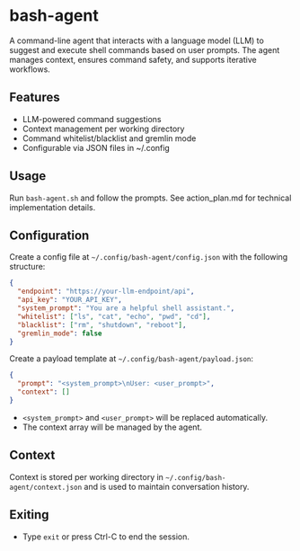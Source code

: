 # bash-agent

A command-line agent that interacts with a language model (LLM) to suggest and execute shell commands based on user prompts. The agent manages context, ensures command safety, and supports iterative workflows.

## Features
- LLM-powered command suggestions
- Context management per working directory
- Command whitelist/blacklist and gremlin mode
- Configurable via JSON files in ~/.config

## Usage
Run `bash-agent.sh` and follow the prompts. See action_plan.md for technical implementation details.

## Configuration

Create a config file at `~/.config/bash-agent/config.json` with the following structure:

```json
{
  "endpoint": "https://your-llm-endpoint/api",
  "api_key": "YOUR_API_KEY",
  "system_prompt": "You are a helpful shell assistant.",
  "whitelist": ["ls", "cat", "echo", "pwd", "cd"],
  "blacklist": ["rm", "shutdown", "reboot"],
  "gremlin_mode": false
}
```

Create a payload template at `~/.config/bash-agent/payload.json`:

```json
{
  "prompt": "<system_prompt>\nUser: <user_prompt>",
  "context": []
}
```

- `<system_prompt>` and `<user_prompt>` will be replaced automatically.
- The context array will be managed by the agent.

## Context

Context is stored per working directory in `~/.config/bash-agent/context.json` and is used to maintain conversation history.

## Exiting

- Type `exit` or press Ctrl-C to end the session.
